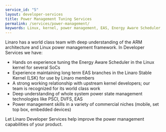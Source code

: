```yaml
---
service_id: "5"
layout: developer-services
title: Power Management Tuning Services
permalink: /services/power-management/
keywords: Linux, kernel, power management, EAS, Energy Aware Scheduler, PSCI
---
```


Linaro has a world class team with deep understanding of the ARM architecture and Linux power management framework.  In Developer Services we have:
- Hands on experience tuning the Energy Aware Scheduler in the Linux kernel for several SoCs
- Experience maintaining long term EAS branches in the Linaro Stable Kernel (LSK) for use by Linaro members
- A strong working relationship with upstream kernel developers; our team is recognized for its world class work
- Deep understanding of whole system power state management technologies like PSCI, DVFS, EAS
- Power management skills in a variety of commercial niches (mobile, set top box, embedded devices)

Let Linaro Developer Services help improve the power management capabilities of your product.
